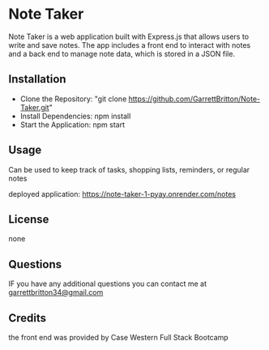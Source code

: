 # Note Taker 

Note Taker is a web application built with Express.js that allows users to write and save notes. The app includes a front end to interact with notes and a back end to manage note data, which is stored in a JSON file.

## Installation
- Clone the Repository: "git clone https://github.com/GarrettBritton/Note-Taker.git"
- Install Dependencies: npm install
- Start the Application: npm start

## Usage 
Can be used to keep track of tasks, shopping lists, reminders, or regular notes 

deployed application: https://note-taker-1-pyay.onrender.com/notes

## License 
none 

## Questions 
IF you have any additional questions you can contact me at garrettbritton34@gmail.com

## Credits 
the front end was provided by Case Western Full Stack Bootcamp
